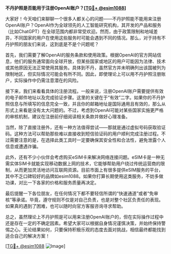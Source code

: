 **不丹护照是否能用于注册OpenAI账户？[[TG💪+ @esim1088](https://t.me/s/esim1088)]**

大家好！今天咱们来聊聊一个很多人都关心的问题——不丹护照能不能用来注册OpenAI账户？OpenAI作为全球领先的人工智能研究机构，其开发的产品和服务（比如ChatGPT）在全球范围内都非常受欢迎。然而，由于政策限制和地域差异，不同国家的用户在使用这些服务时可能会遇到不同的情况。那么，对于持有不丹护照的朋友们来说，这到底是不是个问题呢？

首先，我们需要了解OpenAI的服务条款和使用政策。根据OpenAI的官方网站信息，他们的服务通常面向全球开放，但某些国家或地区的用户可能因为法律、技术或其他原因无法正常使用其服务。具体到不丹，虽然官方并未明确列出该国被列为限制地区，但实际情况可能会有所不同。因此，即使理论上可以用不丹护照注册账户，实际操作中仍需注意潜在的风险。

接下来，我们来看看具体的注册流程。一般来说，注册OpenAI账户需要提供有效的电子邮件地址以及完成验证步骤。这里的关键在于“有效”二字。如果你的不丹护照信息与所填写的信息完全一致，并且你的邮箱地址是国际通用且有效的，那么从形式上来看是没有太大问题的。不过，考虑到OpenAI可能对某些国家实施更严格的审核机制，建议在注册前仔细阅读相关条款并做好心理准备。

当然，除了直接注册外，还有一种方法值得尝试——那就是通过虚拟号码获取验证码。这种方法可以帮助那些难以直接收到短信验证码的用户顺利完成注册过程。不过需要注意的是，在选择此类工具时一定要确保其安全性和合法性，避免泄露个人信息或遭遇诈骗。

此外，还有不少小伙伴会考虑购买eSIM卡来解决网络连接问题。eSIM卡是一种无需实体SIM卡就能实现移动数据上网的技术，它能够帮助用户绕过传统运营商的限制，从而更加灵活地访问互联网资源。目前市面上有很多提供eSIM服务的平台，其中不乏口碑较好的品牌如esim1088。如果你打算长期使用这类服务，不妨多做功课，对比一下各家的价格和服务质量再决定。

最后提醒一下各位朋友，在任何情况下都不要轻信所谓的“快速通道”或者“免审核”等承诺。毕竟，遵守规则不仅是对自己负责，也是对整个社区负责任的表现。如果真的遇到了困难，也可以随时向官方客服咨询寻求帮助。

总之，虽然理论上不丹护照是可以用来注册OpenAI账户的，但在实际操作过程中还是存在一定的不确定因素。希望大家可以根据自身情况谨慎决策，并始终保持警惕之心。无论结果如何，只要保持积极乐观的态度去面对挑战，相信最终都能找到适合自己的解决方案！

[[TG💪+ @esim1088](https://t.me/s/esim1088) ![Image](https://i.postimg.cc/4NQfJmqS/Snipaste-2025-05-13-00-14-12.png)]